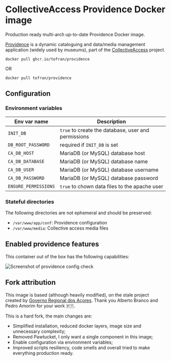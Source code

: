 # CollectiveAccess Providence Docker image

Production ready multi-arch up-to-date Providence Docker image.

[Providence] is a dynamic cataloguing and data/media management application
(widely used by museums), part of the [CollectiveAccess] project.

`docker pull ghcr.io/tofran/providence`

OR

`docker pull tofran/providence`

## Configuration

### Environment variables

| Env var name           | Description                                         |
| ---------------------- | ----------------------------------------------------|
| `INIT_DB`              | `true` to create the database, user and permissions |
| `DB_ROOT_PASSWORD`     | required if `INIT_DB` is set                        |
| `CA_DB_HOST`           | MariaDB (or MySQL) database host                    |
| `CA_DB_DATABASE`       | MariaDB (or MySQL) database name                    |
| `CA_DB_USER`           | MariaDB (or MySQL) database username                |
| `CA_DB_PASSWORD`       | MariaDB (or MySQL) database password                |
| `ENSURE_PERMISSIONS`   | `true` to chown data files to the apache user       |

### Stateful directories

The following directories are not ephemeral and should be preserved:

- `/var/www/app/conf`: Providence configuration
- `/var/www/media`: Collective access media files

## Enabled providence features

This container out of the box has the following capabilities:

![Screenshot of providence config check](https://github.com/tofran/providence-docker/assets/5692603/101d6f55-9329-49e6-b5b0-d4b6c837fe35)

## Fork attribution

This image is based (although heavily modified), on the stale project created by 
[Governo Regional dos Açores](https://github.com/GovernoRegionalAcores/collectiveaccess).
Thank you Alberto Branco and Pedro Amorim for your work 🇵🇹.

This is a hard fork, the main changes are:

- Simplified installation, reduced docker layers, image size and unnecessary complexity;
- Removed Pawtucket, I only want a single component in this image;
- Enable configuration via environment variables;
- Improved scripts resiliency, code smells and overall tried to make everything production ready.


[Providence]: https://github.com/collectiveaccess/providence/
[CollectiveAccess]: https://www.collectiveaccess.org
